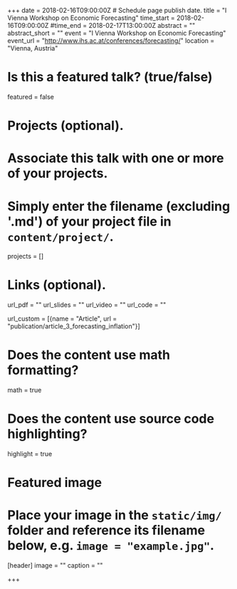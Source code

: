 +++
date = 2018-02-16T09:00:00Z  # Schedule page publish date.
title = "I Vienna Workshop on Economic Forecasting"
time_start = 2018-02-16T09:00:00Z
#time_end = 2018-02-17T13:00:00Z 
abstract = ""
abstract_short = ""
event = "I Vienna Workshop on Economic Forecasting"
event_url = "http://www.ihs.ac.at/conferences/forecasting/"
location = "Vienna, Austria"

# Is this a featured talk? (true/false)
featured = false

# Projects (optional).
#   Associate this talk with one or more of your projects.
#   Simply enter the filename (excluding '.md') of your project file in `content/project/`.
projects = []

# Links (optional).
url_pdf = ""
url_slides = ""
url_video = ""
url_code = ""

url_custom = [{name = "Article", url = "publication/article_3_forecasting_inflation"}]

# Does the content use math formatting?
math = true

# Does the content use source code highlighting?
highlight = true

# Featured image
# Place your image in the `static/img/` folder and reference its filename below, e.g. `image = "example.jpg"`.
[header]
image = ""
caption = ""

+++